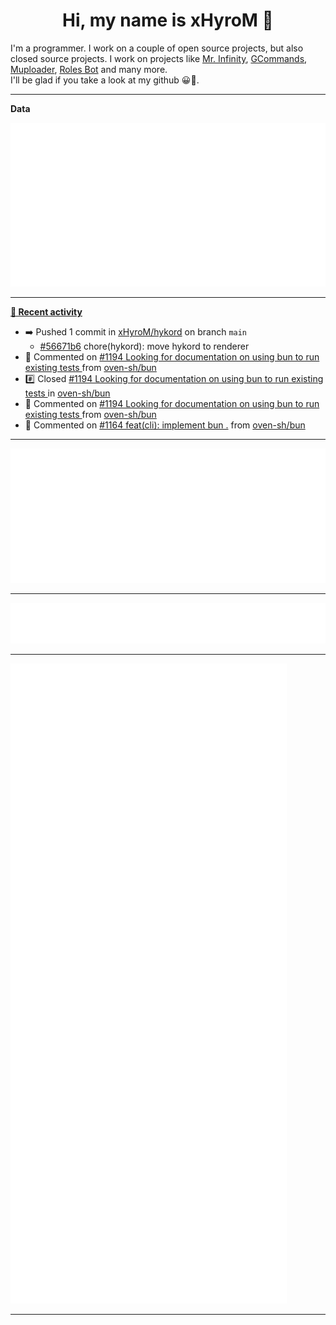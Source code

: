 <p align="center">
    <!-- <img src="https://avatars.githubusercontent.com/u/56601352" width="192" alt="hyro's pfp" /> -->
    <h1 align="center">Hi, my name is xHyroM 👋</h1>
</p>

I'm a programmer. I work on a couple of open source projects, but also closed source projects. I work on projects like [Mr. Infinity](https://discord.com/oauth2/authorize?client_id=720321585625694239&scope=bot%20applications.commands&permissions=8&redirect_uri=https://blobs.gq/imanager&prompt=consent&response_type=code), [GCommands](https://github.com/Garlic-Team/GCommands), [Muploader](https://github.com/xHyroM/Muploader), [Roles Bot](https://github.com/xHyroM/roles-bot) and many more.  
I'll be glad if you take a look at my github 😀👀.

___
**Data**

<img src="https://github.com/xHyroM/xHyroM/blob/master/.cache/base.svg">

___

**[📰 Recent activity](https://github.com/xHyroM)**
* ➡️ Pushed 1 commit in [xHyroM/hykord](https://github.com/xHyroM/hykord) on branch `main`
  * [#56671b6](https://github.com/xHyroM/hykord/commit/56671b6) chore(hykord): move hykord to renderer
* 💬 Commented on [#1194 Looking for documentation on using bun to run existing tests ](https://github.com/oven-sh/bun/issues/1194) from [oven-sh/bun](https://github.com/oven-sh/bun)
* #️⃣ Closed [#1194 Looking for documentation on using bun to run existing tests ](https://github.com/oven-sh/bun/issues/1194) in [oven-sh/bun](https://github.com/oven-sh/bun)
* 💬 Commented on [#1194 Looking for documentation on using bun to run existing tests ](https://github.com/oven-sh/bun/issues/1194) from [oven-sh/bun](https://github.com/oven-sh/bun)
* 💬 Commented on [#1164 feat(cli): implement bun .](https://github.com/oven-sh/bun/issues/1164) from [oven-sh/bun](https://github.com/oven-sh/bun)


___

<img src="https://github.com/xHyroM/xHyroM/blob/master/.cache/isocalendar.svg">

___

<img src="https://github.com/xHyroM/xHyroM/blob/master/.cache/languages.svg">

___

<img src="https://github.com/xHyroM/xHyroM/blob/master/.cache/achievements.svg">

___
